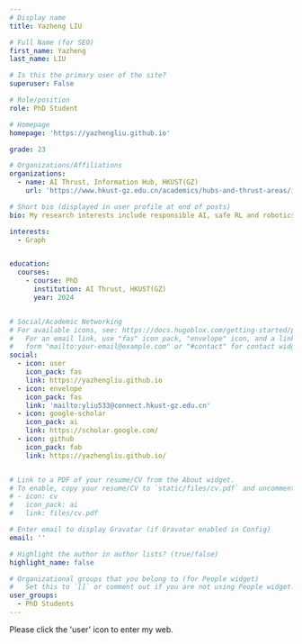 ```yaml
---
# Display name
title: Yazheng LIU

# Full Name (for SEO)
first_name: Yazheng
last_name: LIU

# Is this the primary user of the site?
superuser: False

# Role/position
role: PhD Student

# Homepage
homepage: 'https://yazhengliu.github.io'

grade: 23

# Organizations/Affiliations
organizations:
  - name: AI Thrust, Information Hub, HKUST(GZ)
    url: 'https://www.hkust-gz.edu.cn/academics/hubs-and-thrust-areas/information-hub/artificial-intelligence/'

# Short bio (displayed in user profile at end of posts)
bio: My research interests include responsible AI, safe RL and robotics, and optimization.

interests:
  - Graph


education:
  courses:
    - course: PhD
      institution: AI Thrust, HKUST(GZ)
      year: 2024


# Social/Academic Networking
# For available icons, see: https://docs.hugoblox.com/getting-started/page-builder/#icons
#   For an email link, use "fas" icon pack, "envelope" icon, and a link in the
#   form "mailto:your-email@example.com" or "#contact" for contact widget.
social:
  - icon: user
    icon_pack: fas
    link: https://yazhengliu.github.io
  - icon: envelope
    icon_pack: fas
    link: 'mailto:yliu533@connect.hkust-gz.edu.cn'
  - icon: google-scholar
    icon_pack: ai
    link: https://scholar.google.com/
  - icon: github
    icon_pack: fab
    link: https://yazhengliu.github.io/


# Link to a PDF of your resume/CV from the About widget.
# To enable, copy your resume/CV to `static/files/cv.pdf` and uncomment the lines below.
# - icon: cv
#   icon_pack: ai
#   link: files/cv.pdf

# Enter email to display Gravatar (if Gravatar enabled in Config)
email: ''

# Highlight the author in author lists? (true/false)
highlight_name: false

# Organizational groups that you belong to (for People widget)
#   Set this to `[]` or comment out if you are not using People widget.
user_groups:
  - PhD Students
---
```


Please click the 'user' icon to enter my web.
